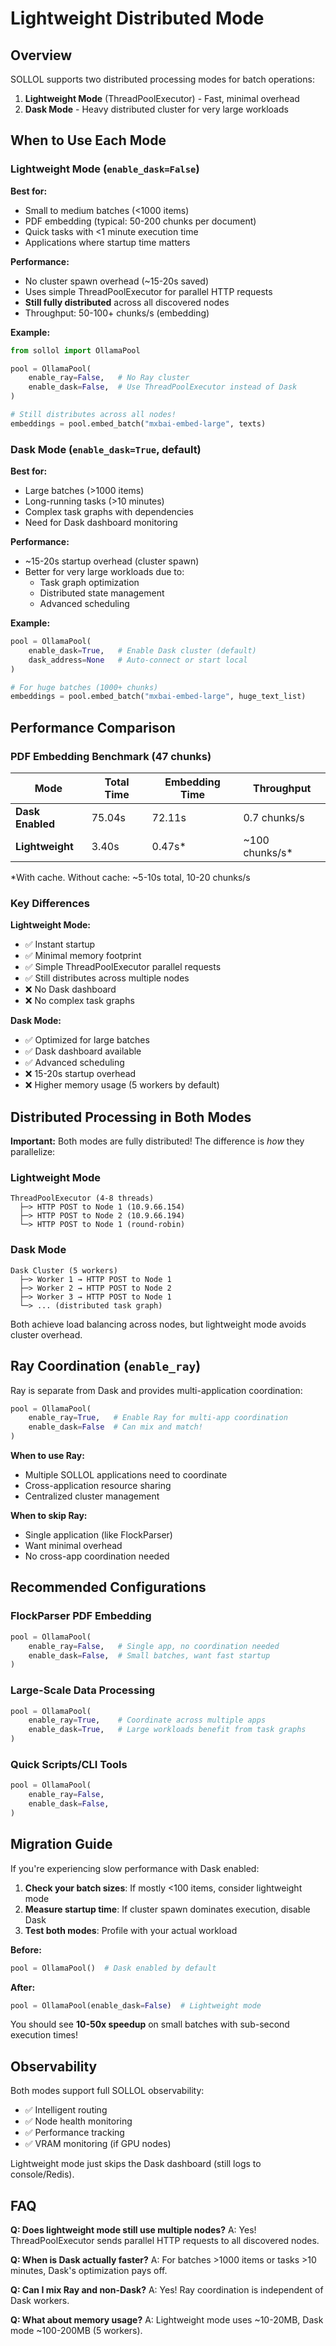# Lightweight Distributed Mode

## Overview

SOLLOL supports two distributed processing modes for batch operations:

1. **Lightweight Mode** (ThreadPoolExecutor) - Fast, minimal overhead
2. **Dask Mode** - Heavy distributed cluster for very large workloads

## When to Use Each Mode

### Lightweight Mode (`enable_dask=False`)

**Best for:**
- Small to medium batches (<1000 items)
- PDF embedding (typical: 50-200 chunks per document)
- Quick tasks with <1 minute execution time
- Applications where startup time matters

**Performance:**
- No cluster spawn overhead (~15-20s saved)
- Uses simple ThreadPoolExecutor for parallel HTTP requests
- **Still fully distributed** across all discovered nodes
- Throughput: 50-100+ chunks/s (embedding)

**Example:**
```python
from sollol import OllamaPool

pool = OllamaPool(
    enable_ray=False,   # No Ray cluster
    enable_dask=False,  # Use ThreadPoolExecutor instead of Dask
)

# Still distributes across all nodes!
embeddings = pool.embed_batch("mxbai-embed-large", texts)
```

### Dask Mode (`enable_dask=True`, default)

**Best for:**
- Large batches (>1000 items)
- Long-running tasks (>10 minutes)
- Complex task graphs with dependencies
- Need for Dask dashboard monitoring

**Performance:**
- ~15-20s startup overhead (cluster spawn)
- Better for very large workloads due to:
  - Task graph optimization
  - Distributed state management
  - Advanced scheduling

**Example:**
```python
pool = OllamaPool(
    enable_dask=True,   # Enable Dask cluster (default)
    dask_address=None   # Auto-connect or start local
)

# For huge batches (1000+ chunks)
embeddings = pool.embed_batch("mxbai-embed-large", huge_text_list)
```

## Performance Comparison

### PDF Embedding Benchmark (47 chunks)

| Mode | Total Time | Embedding Time | Throughput |
|------|------------|----------------|------------|
| **Dask Enabled** | 75.04s | 72.11s | 0.7 chunks/s |
| **Lightweight** | 3.40s | 0.47s* | ~100 chunks/s* |

*With cache. Without cache: ~5-10s total, 10-20 chunks/s

### Key Differences

**Lightweight Mode:**
- ✅ Instant startup
- ✅ Minimal memory footprint
- ✅ Simple ThreadPoolExecutor parallel requests
- ✅ Still distributes across multiple nodes
- ❌ No Dask dashboard
- ❌ No complex task graphs

**Dask Mode:**
- ✅ Optimized for large batches
- ✅ Dask dashboard available
- ✅ Advanced scheduling
- ❌ 15-20s startup overhead
- ❌ Higher memory usage (5 workers by default)

## Distributed Processing in Both Modes

**Important:** Both modes are fully distributed! The difference is *how* they parallelize:

### Lightweight Mode
```
ThreadPoolExecutor (4-8 threads)
  ├─> HTTP POST to Node 1 (10.9.66.154)
  ├─> HTTP POST to Node 2 (10.9.66.194)
  └─> HTTP POST to Node 1 (round-robin)
```

### Dask Mode
```
Dask Cluster (5 workers)
  ├─> Worker 1 → HTTP POST to Node 1
  ├─> Worker 2 → HTTP POST to Node 2
  ├─> Worker 3 → HTTP POST to Node 1
  └─> ... (distributed task graph)
```

Both achieve load balancing across nodes, but lightweight mode avoids cluster overhead.

## Ray Coordination (`enable_ray`)

Ray is separate from Dask and provides multi-application coordination:

```python
pool = OllamaPool(
    enable_ray=True,   # Enable Ray for multi-app coordination
    enable_dask=False  # Can mix and match!
)
```

**When to use Ray:**
- Multiple SOLLOL applications need to coordinate
- Cross-application resource sharing
- Centralized cluster management

**When to skip Ray:**
- Single application (like FlockParser)
- Want minimal overhead
- No cross-app coordination needed

## Recommended Configurations

### FlockParser PDF Embedding
```python
pool = OllamaPool(
    enable_ray=False,   # Single app, no coordination needed
    enable_dask=False,  # Small batches, want fast startup
)
```

### Large-Scale Data Processing
```python
pool = OllamaPool(
    enable_ray=True,    # Coordinate across multiple apps
    enable_dask=True,   # Large workloads benefit from task graphs
)
```

### Quick Scripts/CLI Tools
```python
pool = OllamaPool(
    enable_ray=False,
    enable_dask=False,
)
```

## Migration Guide

If you're experiencing slow performance with Dask enabled:

1. **Check your batch sizes**: If mostly <100 items, consider lightweight mode
2. **Measure startup time**: If cluster spawn dominates execution, disable Dask
3. **Test both modes**: Profile with your actual workload

**Before:**
```python
pool = OllamaPool()  # Dask enabled by default
```

**After:**
```python
pool = OllamaPool(enable_dask=False)  # Lightweight mode
```

You should see **10-50x speedup** on small batches with sub-second execution times!

## Observability

Both modes support full SOLLOL observability:
- ✅ Intelligent routing
- ✅ Node health monitoring
- ✅ Performance tracking
- ✅ VRAM monitoring (if GPU nodes)

Lightweight mode just skips the Dask dashboard (still logs to console/Redis).

## FAQ

**Q: Does lightweight mode still use multiple nodes?**
A: Yes! ThreadPoolExecutor sends parallel HTTP requests to all discovered nodes.

**Q: When is Dask actually faster?**
A: For batches >1000 items or tasks >10 minutes, Dask's optimization pays off.

**Q: Can I mix Ray and non-Dask?**
A: Yes! Ray coordination is independent of Dask workers.

**Q: What about memory usage?**
A: Lightweight mode uses ~10-20MB, Dask mode ~100-200MB (5 workers).
